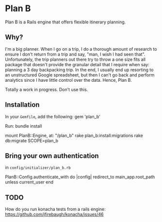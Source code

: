 # Plan B

Plan B is a Rails engine that offers flexible itinerary planning.

## Why?

I'm a big planner. When I go on a trip, I do a thorough amount of research to ensure I don't return from a trip and say, "man, I wish I had seen that". Unfortunately, the trip planners out there try to throw a one size fits all package that doesn't provide the granular detail that I require when say: planning a 3 day backpacking trip. In the end, I usually end up resorting to an unstructured Google spreadsheet, but then I can't go back and perform analytics since I have little control over the data. Hence, Plan B.

Totally a work in progress. Don't use this.

## Installation

In your `Gemfile`, add the following:
    gem 'plan_b'

Run:
    bundle install

mount PlanB::Engine, at: "/plan_b"
rake plan_b:install:migrations
rake db:migrate SCOPE=plan_b

## Bring your own authentication

in `config/initializer/plan_b.rb`

PlanB::Config.authenticate_with do |config|
  redirect_to main_app.root_path unless current_user
end

## TODO

How do you run konacha tests from a rails engine:
https://github.com/jfirebaugh/konacha/issues/46
